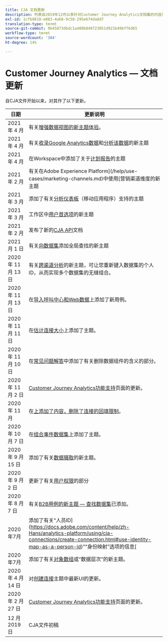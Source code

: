 ```yaml
---
title: CJA 文档更新
description: 列表自2019年12月以来针对Customer Journey Analytics文档集的内容更新。
exl-id: 1cfb9810-e083-4a68-9c58-295e674da8d7
translation-type: tm+mt
source-git-commit: 9b45873dbdc1a400b849723051d921b49bff6d65
workflow-type: tm+mt
source-wordcount: '304'
ht-degree: 14%

---
```


# Customer Journey Analytics — 文档更新

自CJA文件开始以来，对其作了以下更新。

| 日期 | 更新说明 |
| --- | --- |
| 2021 年 4 月 | 有关[增强数据视图的新主题体验](/help/data-views/data-views.md)。 |
| 2021 年 4 月 | 有关[收录Google Analytics数据](/help/use-cases/ga-to-cja.md)和[分析该数据](/help/use-cases/ga-to-cja-reporting.md)的新主题 |
| 2021 年 4 月 | 在Workspace中添加了关于[计划报告](/help/analysis-workspace/curate-share/t-schedule-report.md)的主题 |
| 2021 年 2 月 | 有关在Adobe Experience Platform](/help/use-cases/marketing-channels.md)中使用[营销渠道维度的新主题 |
| 2021 年 3 月 | 添加了有关[分析仪表板](/help/mobile-app/home.md)（移动应用程序）支持的主题 |
| 2021 年 3 月 | 工作区中[用户首选项](/help/analysis-workspace/user-preferences.md)的新主题 |
| 2021 年 2 月 | 发布了新的[CJA API](https://www.adobe.io/cja-apis/docs/)文档 |
| 2021 月 1 日 | 有关[向数据集](/help/use-cases/global-lookups.md)添加全局查找的新主题 |
| 2020 年 11 月 13 日 | 有关[跨渠道分析](/help/connections/cca/overview.md)的新主题，可让您重新键入数据集的个人ID，从而实现多个数据集的无缝组合。 |
| 2020 年 11 月 13 日 | 在[导入呼叫中心和Web数据](/help/use-cases/call-center.md)上添加了新用例。 |
| 2020 年 11 月 11 日 | 在[估计连接大小](/help/connections/estimate-connection-size.md)上添加了主题。 |
| 2020 年 11 月 10 日 | 在[常见问题解答](/help/getting-started/cja-faq.md)中添加了有关删除数据组件的含义的部分。 |
| 2020 年 11 月 2 日 | [Customer Journey Analytics功能支持](/help/getting-started/cja-aa.md)页面的更新。 |
| 2020 年 11 月 | 在[上添加了内容，删除了连接的回填限制](https://experienceleague.adobe.com/docs/analytics-platform/using/cja-connections/create-connection.html?lang=en#backfill-historical-data)。 |
| 2020 年 10 月 7 日 | 在[组合事件数据集](/help/connections/combined-dataset.md)上添加了主题。 |
| 2020 年 9 月 15 日 | 添加了有关[数据摄取](/help/use-cases/data-ingestion.md)的新主题。 |
| 2020 年 9 月 2 日 | 更新了有关[用户权限](https://docs.adobe.com/content/help/zh-Hans/analytics-platform/using/cja-overview/cja-overview.html#user-access-permissions)的部分 |
| 2020 年 8 月 7 日 | 有关[B2B用例的新主题 — 查找数据集](/help/use-cases/b2b.md)已添加。 |
| 2020年7月 | 添加了有关“人员ID](https://docs.adobe.com/content/help/zh-Hans/analytics-platform/using/cja-connections/create-connection.html#use-identity-map-as-a-person-id)”“身份映射”选项的信息[ |
| 2020年7月 | 添加了有关[对象数组](/help/use-cases/object-arrays.md)或“数据层次”的新主题。 |
| 2020 年 4 月 14 日 | 对[创建连接](/help/connections/create-connection.md)主题中最新UI的更新。 |
| 2020 年 2 月 27 日 | [Customer Journey Analytics功能支持](/help/getting-started/cja-aa.md)页面的更新。 |
| 12 月 2019 日 | CJA文件初稿 |
